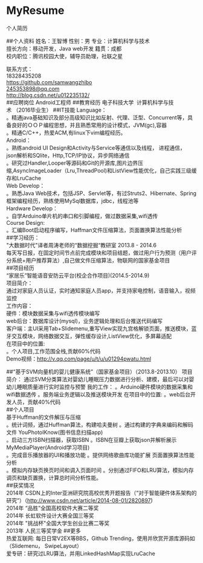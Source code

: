 # MyResume
个人简历

##个人资料
姓名：王智博     性别：男        专业：计算机科学与技术  
擅长方向：移动开发，Java web开发    籍贯：成都  
校内职位：腾讯校园大使，辅导员助理，社联之星  

联系方式：  
18328435208  
https://github.com/samwangzhibo  
245353898@qq.com  
http://blog.csdn.net/u012235132/     
##应聘岗位
	Android工程师
##教育经历
	电子科技大学  计算机科学与技术 （2016毕业生）
##IT技能
Language：  	
     。精通java基础知识及部分高级知识比如反射、代理、泛型、Concurrent等，具备良好的ＯＯＰ编程思想，并且熟悉常用的设计模式，JVM(gc),容器	 	  
     。精通C/C++，热爱ACM,有linux下vim编程经历。  
Android：    
     。熟练android UI Design和Activity与Service等通信以及线程，	进程通信， json解析和SQlite，Http,TCP/IP协议，异步网络通信  
     。研究过Handler,Looper等源码和Git的开源库,图片边界压缩,AsyncImageLoader（Lru,ThreadPool)和ListView性能优化，自己实践三级缓存和LruCache  
Web Develop：  
     。熟悉Java Web技术，包括JSP、Servlet等，有过Struts2、Hibernate、Spring	框架编程经历，熟练使用MySql数据库，jdbc，线程池等  
Hardware Develop：  
     。自学Arduino单片机的串口和引脚编程，做过数据采集,wifi透传  
Course Design:  
   	。汇编Boot启动程序编写，Haffman文件压缩算法，页面置换算法性能分析  
##学习经历：  
  "大数据时代"译者周涛老师的“数据挖掘“教研室   2013.8 - 2014.6   
	每天写日报，在固定时间节点前完成模块和项目结题，做过用户行为预测（用户评分系统+用户推荐算法）,自己做文件压缩算法，物联网的国家基金项目   
##项目经历   
“家居乐”智能语音安防云平台(校企合作项目)(2014.5-2014.9)  
 	项目简介：  
    通过对家庭人员认证，实时通知家庭人员app，并支持家电控制，语音输入，视频监控  
	工作内容：  
      硬件：模块数据采集与wifi透传模块编写  
      web后台：数据库设计(mysql)，业务逻辑处理和后台推送代码编写  
      客户端：主UI采用Tab+Slidemenu,重写View实现九宫格解锁页面，推送模块，蓝牙交互模块，网络数据交互，弹性缓存设计,ListView优化，多屏幕适配  
	 在项目中的位置:   
      。个人项目,工作范围全栈,贡献60%代码  
Demo视频：http://v.qq.com/page/u/t/u/u01294pwatu.html  

##“基于SVM向量机的婴儿健康系统”（国家基金项目）（2013.8-2013.10）
 	项目简介：
     通过SVM分类算法对婴幼儿睡眠压力数据进行分析、建模，最后可以对婴幼儿睡眠质量进行实时监控与预警
 	我的工作：
	 。Arduino硬件模块的数据采集和wifi数据透传
	 。服务端业务逻辑以及推送模块开发
 	在项目中的位置: 
    。web后台开发人员，贡献40%代码   
##个人项目  
基于Huffman的文件解压与压缩	
 。统计词频，通过Huffman算法，构建哈夫曼树
    。通过构建的字典来编码和解码文件
YouPhotoIKnow(图书信息扫描app)	
 。启动三方ISBN扫描器，获取ISBN
     。ISBN在豆瓣上获取json并解析展示
MyMediaPlayer(Android学习项目)	
 。完成音乐播放器的UI和播放功能
 。提供网络歌曲库功能扩展
页面置换算法性能分析	
。模拟内存缺页换页时间和调入页面时间
 。分别通过FIFO和LRU算法，模拟内存调页和缺页置换，计算总时间分析性能。  
##获奖情况	
2014年   CSDN上的Inter亚洲研究院高校优秀开题报告（“对于智能硬件体系架构的研究”）（http://www.csdn.net/article/2014-08-01/2820897)  
2014年   “品胜”全国高校软件大赛二等奖  
2014年   长虹软件设计大赛全国三等奖  
2014年   "挑战杯"全国大学生创业比赛二等奖  
2013年   人民三等奖学金
##更多  
热爱互联网: 每日日常V2EX等BBS，Github Trending，使用并欣赏开源库源码如（Slidemenu， SwipeLayout）  
爱专研：研究过LRU算法，并用LinkedHashMap实现LruCache
